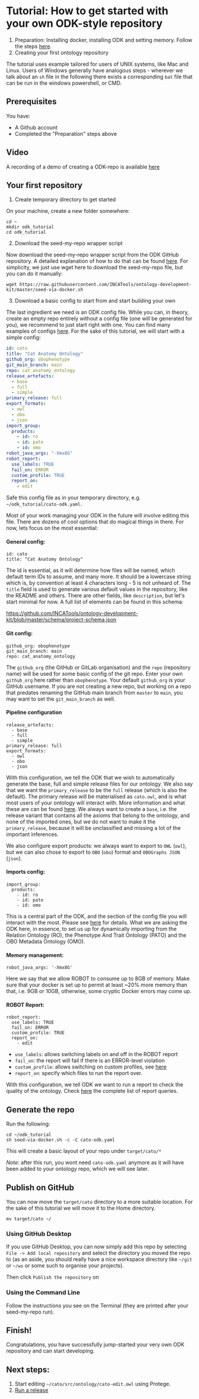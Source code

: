 # Tutorial: How to get started with your own ODK-style repository

1. Preparation: Installing docker, installing ODK and setting memory. Follow the steps [here](../howto/odk-setup.md).
2. Creating your first ontology repository

The tutorial uses example tailored for users of UNIX systems, like Mac and Linux.
Users of Windows generally have analogous steps - wherever we talk about an `sh` file in the following
there exists a corresponding `bat` file that can be run in the windows powershell, or CMD.

## Prerequisites

You have:

- A Github account
- Completed the "Preparation" steps above

## Video

A recording of a demo of creating a ODK-repo is available [here](https://www.youtube.com/watch?v=cd7750JVDaw)

## Your first repository

1. Create temporary directory to get started

On your machine, create a new folder somewhere:

```
cd ~
mkdir odk_tutorial
cd odk_tutorial
```

2. Download the seed-my-repo wrapper script

Now download the seed-my-repo wrapper script from the ODK GitHub repository. A detailed explanation of how to do that can be found [here](https://github.com/INCATools/ontology-development-kit/blob/master/docs/CreatingRepo.md#2-download-the-wrapper-script-and-pull-latest-odk-version). For simplicity, we just use wget here to download the seed-my-repo file, but you can do it manually:

```
wget https://raw.githubusercontent.com/INCATools/ontology-development-kit/master/seed-via-docker.sh
```

3. Download a basic config to start from and start building your own

The last ingredient we need is an ODK config file. While you can, in theory, create an empty repo entirely without a config file (one will be generated for you), we recommend to just start right with one. You can find many examples of configs [here](https://github.com/INCATools/ontology-development-kit/tree/master/configs). For the sake of this tutorial, we will start with a simple config:

```yaml
id: cato
title: "Cat Anatomy Ontology"
github_org: obophenotype
git_main_branch: main
repo: cat_anatomy_ontology
release_artefacts:
  - base
  - full
  - simple
primary_release: full
export_formats:
  - owl
  - obo
  - json
import_group:
  products:
    - id: ro
    - id: pato
    - id: omo
robot_java_args: "-Xmx8G"
robot_report:
  use_labels: TRUE
  fail_on: ERROR
  custom_profile: TRUE
  report_on:
    - edit
```

Safe this config file as in your temporary directory, e.g. `~/odk_tutorial/cato-odk.yaml`.

Most of your work managing your ODK in the future will involve editing this file. There are dozens of cool options that do magical things in there. For now, lets focus on the most essential:

#### General config:

```
id: cato
title: "Cat Anatomy Ontology"
```

The id is essential, as it will determine how files will be named, which default term IDs to assume, and many more. It should be a lowercase string which is, by convention at least 4 characters long - 5 is not unheard of. The `title` field is used to generate various default values in the repository, like the README and others. There are other fields, like `description`, but let's start minimal for now. A full list of elements can be found in this schema:

https://github.com/INCATools/ontology-development-kit/blob/master/schema/project-schema.json

#### Git config:

```
github_org: obophenotype
git_main_branch: main
repo: cat_anatomy_ontology
```

The `github_org` (the GitHub or GitLab organisation) and the `repo` (repository name) will be used for some basic config of the git repo. Enter your own `github_org` here rather than `obophenotype`. Your default `github_org` is your GitHub username. If you are not creating a new repo, but working on a repo that predates renaming the GitHub main branch from `master` to `main`, you may want to set the `git_main_branch` as well.

#### Pipeline configuration

```
release_artefacts:
  - base
  - full
  - simple
primary_release: full
export_formats:
  - owl
  - obo
  - json
```

With this configuration, we tell the ODK that we wish to automatically generate the base, full and simple release files for our ontology. We also say that we want the `primary_release` to be the `full` release (which is also the default). The primary release will be materialised as `cato.owl`, and is what most users of your ontology will interact with. More information and what these are can be found [here](https://github.com/INCATools/ontology-development-kit/blob/master/docs/ReleaseArtefacts.md). We always want to create a `base`, i.e. the release variant that contains all the axioms that belong to the ontology, and none of the imported ones, but we do not want to make it the `primary_release`, because it will be unclassified and missing a lot of the important inferences.

We also configure export products: we always want to export to `OWL` (`owl`), but we can also chose to export to `OBO` (`obo`) format and `OBOGraphs JSON` (`json`).

#### Imports config:

```
import_group:
  products:
    - id: ro
    - id: pato
    - id: omo
```

This is a central part of the ODK, and the section of the config file you will interact with the most. Please see [here](managing-dynamic-imports-odk.md) for details. What we are asking the ODK here, in essence, to set us up for dynamically importing from the Relation Ontology (RO), the Phenotype And Trait Ontology (PATO) and the OBO Metadata Ontology (OMO).

#### Memory management:

```
robot_java_args: '-Xmx8G'
```

Here we say that we allow ROBOT to consume up to 8GB of memory. Make sure that your docker is set up to permit at least ~20% more memory than that, i.e. 9GB or 10GB, otherwise, some cryptic Docker errors may come up.

#### ROBOT Report:

```
robot_report:
  use_labels: TRUE
  fail_on: ERROR
  custom_profile: TRUE
  report_on:
    - edit
```

- `use_labels`: allows switching labels on and off in the ROBOT report
- `fail_on`: the report will fail if there is an ERROR-level violation
- `custom_profile`: allows switching on custom profiles, see [here](http://robot.obolibrary.org/report#profiles)
- `report_on`: specify which files to run the report over.

With this configuration, we tell ODK we want to run a report to check the quality of the ontology. Check [here](http://robot.obolibrary.org/report_queries/) the complete list of report queries.

## Generate the repo

Run the following:

```
cd ~/odk_tutorial
sh seed-via-docker.sh -c -C cato-odk.yaml
```

This will create a basic layout of your repo under `target/cato/*`

_Note:_ after this run, you wont need `cato-odk.yaml` anymore as it will have been added to your ontology repo, which we will see later.

## Publish on GitHub

You can now move the `target/cato` directory to a more suitable location. For the sake of this tutorial we will move it to the Home directory.

```
mv target/cato ~/
```

### Using GitHub Desktop

If you use GitHub Desktop, you can now simply add this repo by selecting `File -> Add local repository` and select the directory you moved the repo to (as an aside, you should really have a nice workspace directory like `~/git` or `~/ws` or some such to organise your projects).

Then click `Publish the repository` on

### Using the Command Line

Follow the instructions you see on the Terminal (they are printed after your seed-my-repo run).

## Finish!

Congratulations, you have successfully jump-started your very own ODK repository and can start developing.

## Next steps:

1. Start editing `~/cato/src/ontology/cato-edit.owl` using Protege.
2. [Run a release](managing-ontology-releases-odk.md)
